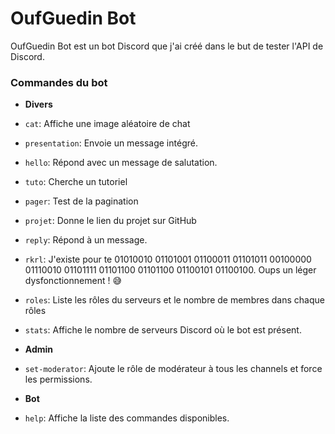 # OufGuedin Bot

OufGuedin Bot est un bot Discord que j'ai créé dans le but de tester l'API de Discord.

### Commandes du bot

- **Divers**
- `cat`: Affiche une image aléatoire de chat
- `presentation`: Envoie un message intégré.
- `hello`: Répond avec un message de salutation.
- `tuto`: Cherche un tutoriel
- `pager`: Test de la pagination
- `projet`: Donne le lien du projet sur GitHub
- `reply`: Répond à un message.
- `rkrl`: J'existe pour te 01010010 01101001 01100011 01101011 00100000 01110010 01101111 01101100 01101100 01100101 01100100. Oups un léger dysfonctionnement ! 😅
- `roles`: Liste les rôles du serveurs et le nombre de membres dans chaque rôles
- `stats`: Affiche le nombre de serveurs Discord où le bot est présent.

- **Admin**
- `set-moderator`: Ajoute le rôle de modérateur à tous les channels et force les permissions.

- **Bot**
- `help`: Affiche la liste des commandes disponibles.
